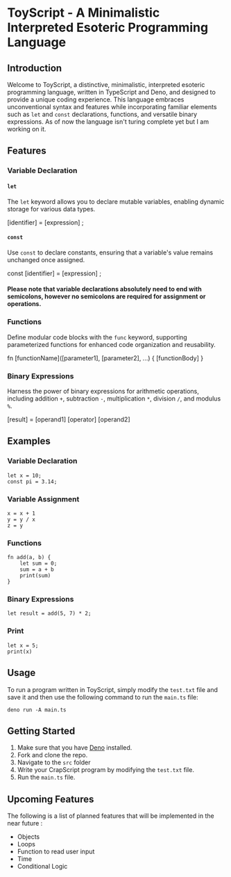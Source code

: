 # ToyScript - A Minimalistic  Interpreted Esoteric Programming Language

## Introduction

Welcome to ToyScript, a distinctive, minimalistic, interpreted esoteric programming language, written in TypeScript and Deno, and designed to provide a unique coding experience. This language embraces unconventional syntax and features while incorporating familiar elements such as `let` and `const` declarations, functions, and versatile binary expressions. As of now the language isn't turing complete yet but I am working on it.

## Features

### Variable Declaration

#### `let`

The `let` keyword allows you to declare mutable variables, enabling dynamic storage for various data types.

[identifier] = [expression] ;

#### `const`

Use `const` to declare constants, ensuring that a variable's value remains unchanged once assigned.

const [identifier] = [expression] ;

#### Please note that variable declarations absolutely need to end with semicolons, however no semicolons are required for assignment or operations.

### Functions

Define modular code blocks with the `func` keyword, supporting parameterized functions for enhanced code organization and reusability.

fn [functionName]([parameter1], [parameter2], ...) { [functionBody] }

### Binary Expressions

Harness the power of binary expressions for arithmetic operations, including addition `+`, subtraction `-`, multiplication `*`, division `/`, and modulus `%`.

[result] = [operand1] [operator] [operand2]

## Examples

### Variable Declaration

    let x = 10;
    const pi = 3.14;

### Variable Assignment

    x = x + 1
    y = y / x
    z = y


### Functions

    fn add(a, b) {
        let sum = 0;
        sum = a + b
        print(sum)
    }


### Binary Expressions


    let result = add(5, 7) * 2;

### Print
    let x = 5;
    print(x)

## Usage

To run a program written in ToyScript, simply modify the `test.txt` file and save it and then use the following command to run the `main.ts` file:


    deno run -A main.ts


## Getting Started

1. Make sure that you have [Deno](https://docs.deno.com/runtime/manual/getting_started/installation) installed.
2. Fork and clone the repo.
3. Navigate to the `src` folder
4. Write your CrapScript program by modifying the `test.txt` file.
5. Run the `main.ts` file.



## Upcoming Features

The following is a list of planned features that will be implemented in the near future :

- Objects
- Loops
- Function to read user input
- Time
- Conditional Logic


